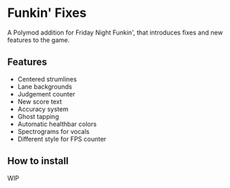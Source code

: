 # Funkin' Fixes
A Polymod addition for Friday Night Funkin', that introduces fixes and new features to the game.

## Features
- Centered strumlines
- Lane backgrounds
- Judgement counter
- New score text
- Accuracy system
- Ghost tapping
- Automatic healthbar colors
- Spectrograms for vocals
- Different style for FPS counter

## How to install
WIP
